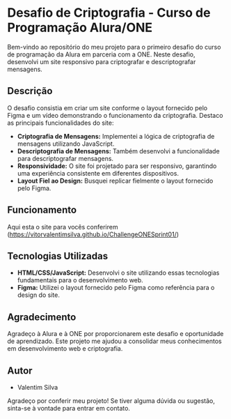 # Desafio de Criptografia - Curso de Programação Alura/ONE

Bem-vindo ao repositório do meu projeto para o primeiro desafio do curso de programação da Alura em parceria com a ONE. Neste desafio, desenvolvi um site responsivo para criptografar e descriptografar mensagens.

## Descrição

O desafio consistia em criar um site conforme o layout fornecido pelo Figma e um vídeo demonstrando o funcionamento da criptografia. Destaco as principais funcionalidades do site:

- **Criptografia de Mensagens:** Implementei a lógica de criptografia de mensagens utilizando JavaScript.
- **Descriptografia de Mensagens:** Também desenvolvi a funcionalidade para descriptografar mensagens.
- **Responsividade:** O site foi projetado para ser responsivo, garantindo uma experiência consistente em diferentes dispositivos.
- **Layout Fiel ao Design:** Busquei replicar fielmente o layout fornecido pelo Figma.

## Funcionamento

Aqui esta o site para vocês conferirem (https://vitorvalentimsilva.github.io/ChallengeONESprint01/)

## Tecnologias Utilizadas

- **HTML/CSS/JavaScript:** Desenvolvi o site utilizando essas tecnologias fundamentais para o desenvolvimento web.
- **Figma:** Utilizei o layout fornecido pelo Figma como referência para o design do site.

## Agradecimento

Agradeço à Alura e à ONE por proporcionarem este desafio e oportunidade de aprendizado. Este projeto me ajudou a consolidar meus conhecimentos em desenvolvimento web e criptografia.

## Autor

- Valentim Silva

Agradeço por conferir meu projeto! Se tiver alguma dúvida ou sugestão, sinta-se à vontade para entrar em contato.
